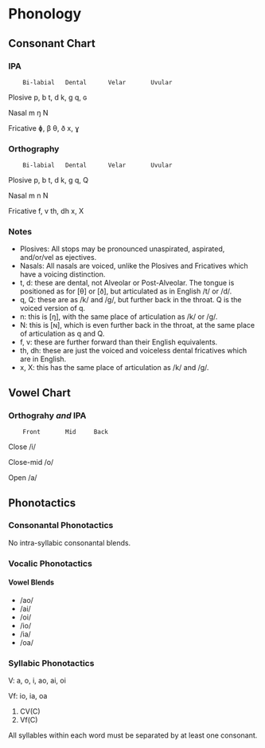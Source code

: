 # Phonology

## Consonant Chart

### IPA

		Bi-labial	Dental		Velar		Uvular

Plosive		p, b		t, d		k, g		q, ɢ

Nasal		m				ŋ		N

Fricative	ɸ, β		θ, ð		x, ɣ

### Orthography

		Bi-labial	Dental		Velar		Uvular

Plosive		p, b		t, d		k, g		q, Q

Nasal		m				n		N

Fricative	f, v		th, dh		x, X

### Notes
* Plosives: All stops may be pronounced unaspirated, aspirated, and/or/vel as ejectives.
* Nasals: All nasals are voiced, unlike the Plosives and Fricatives which have a voicing distinction.
* t, d: these are dental, not Alveolar or Post-Alveolar. The tongue is positioned as for [θ] or [ð], but articulated as in English /t/ or /d/.
* q, Q: these are as /k/ and /g/, but further back in the throat. Q is the voiced version of q.
* n: this is [ŋ], with the same place of articulation as /k/ or /g/.
* N: this is [ɴ], which is even further back in the throat, at the same place of articulation as q and Q.
* f, v: these are further forward than their English equivalents.
* th, dh: these are just the voiced and voiceless dental fricatives which are in English.
* x, X: this has the same place of articulation as /k/ and /g/.

## Vowel Chart

### Orthograhy _and_ IPA

		Front		Mid		Back

Close		/i/

Close-mid					/o/

Open		/a/

## Phonotactics

### Consonantal Phonotactics

No intra-syllabic consonantal blends.

### Vocalic Phonotactics

#### Vowel Blends

* /ao/
* /ai/
* /oi/
* /io/
* /ia/
* /oa/

### Syllabic Phonotactics

V: a, o, i, ao, ai, oi

Vf: io, ia, oa

1. CV(C)
2. Vf(C)

All syllables within each word must be separated by at least one consonant.
